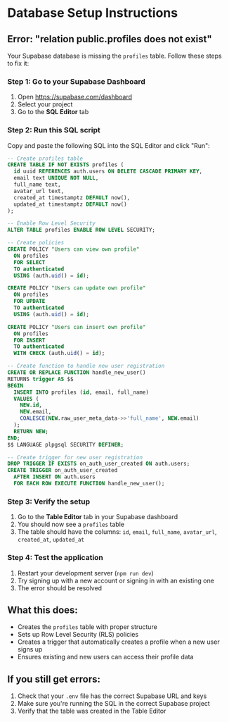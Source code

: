 # Database Setup Instructions

## Error: "relation public.profiles does not exist"

Your Supabase database is missing the `profiles` table. Follow these steps to fix it:

### Step 1: Go to your Supabase Dashboard
1. Open https://supabase.com/dashboard
2. Select your project
3. Go to the **SQL Editor** tab

### Step 2: Run this SQL script
Copy and paste the following SQL into the SQL Editor and click "Run":

```sql
-- Create profiles table
CREATE TABLE IF NOT EXISTS profiles (
  id uuid REFERENCES auth.users ON DELETE CASCADE PRIMARY KEY,
  email text UNIQUE NOT NULL,
  full_name text,
  avatar_url text,
  created_at timestamptz DEFAULT now(),
  updated_at timestamptz DEFAULT now()
);

-- Enable Row Level Security
ALTER TABLE profiles ENABLE ROW LEVEL SECURITY;

-- Create policies
CREATE POLICY "Users can view own profile"
  ON profiles
  FOR SELECT
  TO authenticated
  USING (auth.uid() = id);

CREATE POLICY "Users can update own profile"
  ON profiles
  FOR UPDATE
  TO authenticated
  USING (auth.uid() = id);

CREATE POLICY "Users can insert own profile"
  ON profiles
  FOR INSERT
  TO authenticated
  WITH CHECK (auth.uid() = id);

-- Create function to handle new user registration
CREATE OR REPLACE FUNCTION handle_new_user()
RETURNS trigger AS $$
BEGIN
  INSERT INTO profiles (id, email, full_name)
  VALUES (
    NEW.id,
    NEW.email,
    COALESCE(NEW.raw_user_meta_data->>'full_name', NEW.email)
  );
  RETURN NEW;
END;
$$ LANGUAGE plpgsql SECURITY DEFINER;

-- Create trigger for new user registration
DROP TRIGGER IF EXISTS on_auth_user_created ON auth.users;
CREATE TRIGGER on_auth_user_created
  AFTER INSERT ON auth.users
  FOR EACH ROW EXECUTE FUNCTION handle_new_user();
```

### Step 3: Verify the setup
1. Go to the **Table Editor** tab in your Supabase dashboard
2. You should now see a `profiles` table
3. The table should have the columns: `id`, `email`, `full_name`, `avatar_url`, `created_at`, `updated_at`

### Step 4: Test the application
1. Restart your development server (`npm run dev`)
2. Try signing up with a new account or signing in with an existing one
3. The error should be resolved

## What this does:
- Creates the `profiles` table with proper structure
- Sets up Row Level Security (RLS) policies
- Creates a trigger that automatically creates a profile when a new user signs up
- Ensures existing and new users can access their profile data

## If you still get errors:
1. Check that your `.env` file has the correct Supabase URL and keys
2. Make sure you're running the SQL in the correct Supabase project
3. Verify that the table was created in the Table Editor